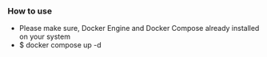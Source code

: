 ### How to use

- Please make sure, Docker Engine and Docker Compose already installed on your system
- $ docker compose up -d
